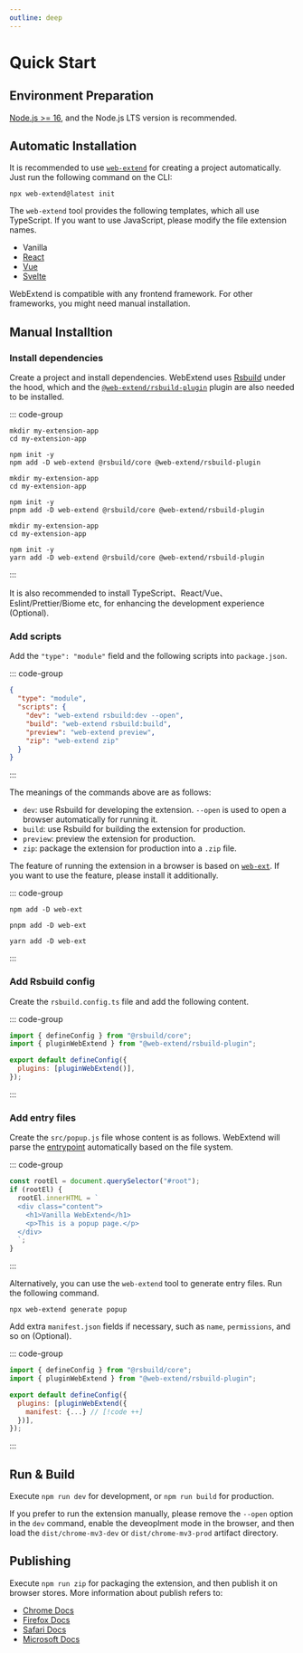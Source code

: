 ```yaml
---
outline: deep
---
```


# Quick Start

## Environment Preparation

[Node.js >= 16](https://nodejs.org/en/download), and the Node.js LTS version is recommended.

## Automatic Installation

It is recommended to use [`web-extend`](../../api/web-extend.md) for creating a project automatically. Just run the following command on the CLI:

```shell
npx web-extend@latest init
```

The `web-extend` tool provides the following templates, which all use TypeScript. If you want to use JavaScript, please modify the file extension names.

- Vanilla
- [React](https://react.dev/)
- [Vue](https://vuejs.org/)
- [Svelte](https://svelte.dev/)

WebExtend is compatible with any frontend framework. For other frameworks, you might need manual installation.

## Manual Installtion

### Install dependencies

Create a project and install dependencies. WebExtend uses [Rsbuild](https://rsbuild.dev/) under the hood, which and the [`@web-extend/rsbuild-plugin`](../../api/rsbuild-plugin.md) plugin are also needed to be installed.

::: code-group

```shell [npm]
mkdir my-extension-app
cd my-extension-app

npm init -y
npm add -D web-extend @rsbuild/core @web-extend/rsbuild-plugin
```

```shell [pnpm]
mkdir my-extension-app
cd my-extension-app

npm init -y
pnpm add -D web-extend @rsbuild/core @web-extend/rsbuild-plugin
```

```shell [yarn]
mkdir my-extension-app
cd my-extension-app

npm init -y
yarn add -D web-extend @rsbuild/core @web-extend/rsbuild-plugin
```

:::

It is also recommended to install TypeScript、React/Vue、Eslint/Prettier/Biome etc, for enhancing the development experience (Optional).

### Add scripts

Add the `"type": "module"` field and the following scripts into `package.json`.

::: code-group

```json [package.json]
{
  "type": "module",
  "scripts": {
    "dev": "web-extend rsbuild:dev --open",
    "build": "web-extend rsbuild:build",
    "preview": "web-extend preview",
    "zip": "web-extend zip"
  }
}
```

:::

The meanings of the commands above are as follows:

- `dev`: use Rsbuild for developing the extension. `--open` is used to open a browser automatically for running it.
- `build`: use Rsbuild for building the extension for production.
- `preview`: preview the extension for production.
- `zip`: package the extension for production into a `.zip` file.

The feature of running the extension in a browser is based on [`web-ext`](https://github.com/mozilla/web-ext). If you want to use the feature, please install it additionally.

::: code-group

```shell [npm]
npm add -D web-ext
```

```shell [pnpm]
pnpm add -D web-ext
```

```shell [yarn]
yarn add -D web-ext
```

:::

### Add Rsbuild config

Create the `rsbuild.config.ts` file and add the following content.

::: code-group

```js [rsbuild.config.ts]
import { defineConfig } from "@rsbuild/core";
import { pluginWebExtend } from "@web-extend/rsbuild-plugin";

export default defineConfig({
  plugins: [pluginWebExtend()],
});
```

:::

### Add entry files

Create the `src/popup.js` file whose content is as follows. WebExtend will parse the [entrypoint](entrypoints.md) automatically based on the file system.

::: code-group

```js [src/popup.js]
const rootEl = document.querySelector("#root");
if (rootEl) {
  rootEl.innerHTML = `
  <div class="content">
    <h1>Vanilla WebExtend</h1>
    <p>This is a popup page.</p>
  </div>
  `;
}
```

:::

Alternatively, you can use the `web-extend` tool to generate entry files. Run the following command.

```shell
npx web-extend generate popup
```

Add extra `manifest.json` fields if necessary, such as `name`, `permissions`, and so on (Optional).

::: code-group

```js [rsbuild.config.ts]
import { defineConfig } from "@rsbuild/core";
import { pluginWebExtend } from "@web-extend/rsbuild-plugin";

export default defineConfig({
  plugins: [pluginWebExtend({
    manifest: {...} // [!code ++]
  })],
});
```

:::

## Run & Build

Execute `npm run dev` for development, or `npm run build` for production.

If you prefer to run the extension manually, please remove the `--open` option in the `dev` command, enable the deveoplment mode in the browser, and then load the `dist/chrome-mv3-dev` or `dist/chrome-mv3-prod` artifact directory.

## Publishing

Execute `npm run zip` for packaging the extension, and then publish it on browser stores. More information about publish refers to:

- [Chrome Docs](https://developer.chrome.com/docs/webstore/publish/)
- [Firefox Docs](https://extensionworkshop.com/documentation/publish/submitting-an-add-on/)
- [Safari Docs](https://developer.apple.com/documentation/safariservices/converting-a-web-extension-for-safari)
- [Microsoft Docs](https://learn.microsoft.com/en-us/microsoft-edge/extensions-chromium/publish/publish-extension)
